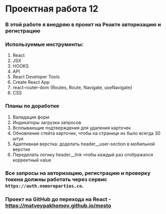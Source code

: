 # Проектная работа 12
### В этой работе я внедряю в проект на Реакте авторизацию и регистрацию
### Используемые инструменты:
1. React
2. JSX
3. HOOKS
4. API
5. React Developer Tools
6. Create React App
7. react-router-dom {Routes, Route, Navigate, useNavigate}
8. CSS

### Планы по доработке
1. Валидация форм
2. Индикаторы загрузки запросов
3. Всплывающие подтверждения для удаления карточек
4. Обновление стейта карточек, чтобы на странице их было всегда 30 штук
5. Адаптивная верстка: доделать header__user-section в мобильной верстке
6. Переделать логику header__link чтобы каждый раз отображался корректный value

### Все запросы на авторизацию, регистрацию и проверку токена должны работать через сервис `https://auth.nomoreparties.co`.

### Проект на GitHub до перехода на React - https://matveypakhomov.github.io/mesto
